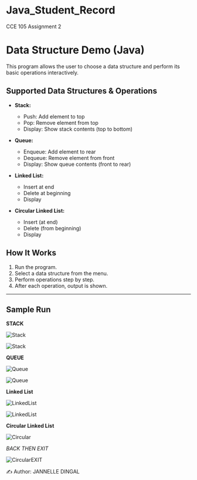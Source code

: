 # Java_Student_Record
CCE 105 Assignment 2

# Data Structure Demo (Java)

This program allows the user to choose a data structure and perform its basic operations interactively.

## Supported Data Structures & Operations

- **Stack:**  
  - Push: Add element to top  
  - Pop: Remove element from top  
  - Display: Show stack contents (top to bottom)

- **Queue:**  
  - Enqueue: Add element to rear  
  - Dequeue: Remove element from front  
  - Display: Show queue contents (front to rear)

- **Linked List:**  
  - Insert at end  
  - Delete at beginning  
  - Display

- **Circular Linked List:**  
  - Insert (at end)  
  - Delete (from beginning)  
  - Display

## How It Works

1. Run the program.  
2. Select a data structure from the menu.  
3. Perform operations step by step.  
4. After each operation, output is shown.

---
## Sample Run

**STACK**

![Stack](https://github.com/user-attachments/assets/73685fb2-d7bb-4702-9945-4cc720c1588e)

![Stack](https://github.com/user-attachments/assets/b85b65c8-5305-4f79-8ea9-6021d09dc3fe)

**QUEUE**

![Queue](https://github.com/user-attachments/assets/0fd36d50-5dac-49b1-ab6e-3b8a65e47678)

![Queue](https://github.com/user-attachments/assets/b88fa7af-45d4-4a84-94fa-52e78235d684)

**Linked List**

![LinkedList](https://github.com/user-attachments/assets/a2930fc8-56d1-4aff-900e-21a767614e29)

![LinkedList](https://github.com/user-attachments/assets/69a0c281-7cb4-46e9-9363-1dbaa64e9227)

**Circular Linked List**

![Circular](https://github.com/user-attachments/assets/e0e3e869-9b83-45bf-afe1-ea06ac84fd06)

*BACK THEN EXIT*

![CircularEXIT](https://github.com/user-attachments/assets/7356d279-b3fc-460a-bcd8-6dcebeea6d1f)


✍️ Author: JANNELLE DINGAL

